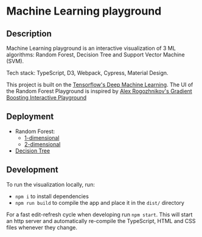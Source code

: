 # Machine Learning playground

## Description

Machine Learning playground is an interactive visualization of 3 ML algorithms:
Random Forest, Decision Tree and Support Vector Machine (SVM).

Tech stack: TypeScript, D3, Webpack, Cypress, Material Design.

This project is built on the
[Tensorflow's Deep Machine Learning](https://playground.tensorflow.org).
The UI of the Random Forest Playground is inspired by
[Alex Rogozhnikov's Gradient Boosting Interactive Playground](https://arogozhnikov.github.io/2016/07/05/gradient_boosting_playground.html)

## Deployment

- Random Forest:
  - [1-dimensional](https://nlhlong01.github.io/playground/rf1d.html)
  - [2-dimensional](https://nlhlong01.github.io/playground)
- [Decision Tree](https://nlhlong01.github.io/playground/dt.html)

## Development

To run the visualization locally, run:

- `npm i` to install dependencies
- `npm run build` to compile the app and place it in the `dist/` directory

For a fast edit-refresh cycle when developing run `npm start`.
This will start an http server and automatically re-compile the TypeScript,
HTML and CSS files whenever they change.
